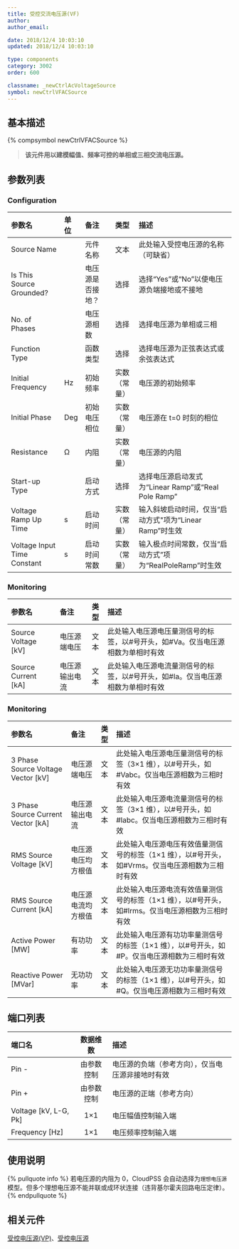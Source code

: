 ```yaml
---
title: 受控交流电压源(VF)
author:
author_email:

date: 2018/12/4 10:03:10
updated: 2018/12/4 10:03:10

type: components
category: 3002
order: 600

classname: _newCtrlAcVoltageSource
symbol: newCtrlVFACSource
---
```


## 基本描述

{% compsymbol newCtrlVFACSource %}

> **该元件用以建模幅值、频率可控的单相或三相交流电压源。**

## 参数列表

### Configuration

| 参数名                      | 单位 | 备注             |     类型     | 描述                                                     |
| :-------------------------- | :--- | :--------------- | :----------: | :------------------------------------------------------- |
| Source Name                 |      | 元件名称         |     文本     | 此处输入受控电压源的名称（可缺省）                       |
| Is This Source Grounded?    |      | 电压源是否接地？ |     选择     | 选择“Yes”或“No”以使电压源负端接地或不接地                |
| No. of Phases               |      | 电压源相数       |     选择     | 选择电压源为单相或三相                                   |
| Function Type               |      | 函数类型         |     选择     | 选择电压源为正弦表达式或余弦表达式                       |
| Initial Frequency           | Hz   | 初始频率         | 实数（常量） | 电压源的初始频率                                         |
| Initial Phase               | Deg  | 初始电压相位     | 实数（常量） | 电压源在 t=0 时刻的相位                                  |
| Resistance                  | Ω    | 内阻             | 实数（常量） | 电压源的内阻                                             |
| Start-up Type               |      | 启动方式         |     选择     | 选择电压源启动发式为“Linear Ramp”或“Real Pole Ramp”      |
| Voltage Ramp Up Time        | s    | 启动时间         | 实数（常量） | 输入斜坡启动时间，仅当“启动方式"项为“Linear Ramp”时生效  |
| Voltage Input Time Constant | s    | 启动时间常数     | 实数（常量） | 输入极点时间常数，仅当“启动方式”项为“RealPoleRamp”时生效 |

### Monitoring

| 参数名                | 备注           | 类型 | 描述                                                                           |
| :-------------------- | :------------- | :--: | :----------------------------------------------------------------------------- |
| Source Voltage \[kV\] | 电压源端电压   | 文本 | 此处输入电压源电压量测信号的标签，以#号开头，如#Va。仅当电压源相数为单相时有效 |
| Source Current \[kA\] | 电压源输出电流 | 文本 | 此处输入电压源电流量测信号的标签，以#号开头，如#Ia。仅当电压源相数为单相时有效 |

### Monitoring

| 参数名                               | 备注               | 类型 | 描述                                                                                             |
| :----------------------------------- | :----------------- | :--: | :----------------------------------------------------------------------------------------------- |
| 3 Phase Source Voltage Vector \[kV\] | 电压源端电压       | 文本 | 此处输入电压源电压量测信号的标签（3×1 维），以#号开头，如#Vabc。仅当电压源相数为三相时有效       |
| 3 Phase Source Current Vector \[kA\] | 电压源输出电流     | 文本 | 此处输入电压源电流量测信号的标签（3×1 维），以#号开头，如#Iabc。仅当电压源相数为三相时有效       |
| RMS Source Voltage \[kV\]            | 电压源电压均方根值 | 文本 | 此处输入电压源电压有效值量测信号的标签（1×1 维），以#号开头，如#Vrms。仅当电压源相数为三相时有效 |
| RMS Source Current \[kA\]            | 电压源电流均方根值 | 文本 | 此处输入电压源电流有效值量测信号的标签（1×1 维），以#号开头，如#Irms。仅当电压源相数为三相时有效 |
| Active Power \[MW\]                  | 有功功率           | 文本 | 此处输入电压源有功功率量测信号的标签（1×1 维），以#号开头，如#P。仅当电压源相数为三相时有效      |
| Reactive Power \[MVar\]              | 无功功率           | 文本 | 此处输入电压源无功功率量测信号的标签（1×1 维），以#号开头，如#Q。仅当电压源相数为三相时有效      |

## 端口列表

| 端口名                  |  数据维数  | 描述                                             |
| :---------------------- | :--------: | :----------------------------------------------- |
| Pin -                   | 由参数控制 | 电压源的负端（参考方向），仅当电压源非接地时有效 |
| Pin +                   | 由参数控制 | 电压源的正端（参考方向）                         |
| Voltage \[kV, L-G, Pk\] |    1×1     | 电压幅值控制输入端                               |
| Frequency \[Hz\]        |    1×1     | 电压频率控制输入端                               |

## 使用说明

{% pullquote info %}
若电压源的内阻为 0，CloudPSS 会自动选择为`理想电压源`模型。但多个理想电压源不能并联或成环状连接（违背基尔霍夫回路电压定律）。
{% endpullquote %}

## 相关元件

[受控电压源(VP)](comp_newCtrlVPAcVoltageSource.html)、[受控电压源](comp_newCtrlVoltageSource.html)
